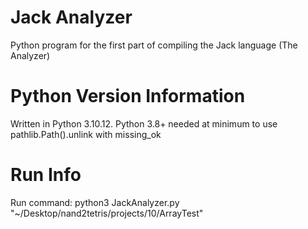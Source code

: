 # Jack Analyzer
Python program for the first part of compiling the Jack language (The Analyzer)

# Python Version Information
Written in Python 3.10.12. Python 3.8+ needed at minimum to use pathlib.Path().unlink with missing_ok

# Run Info
Run command:
python3 JackAnalyzer.py "~/Desktop/nand2tetris/projects/10/ArrayTest"